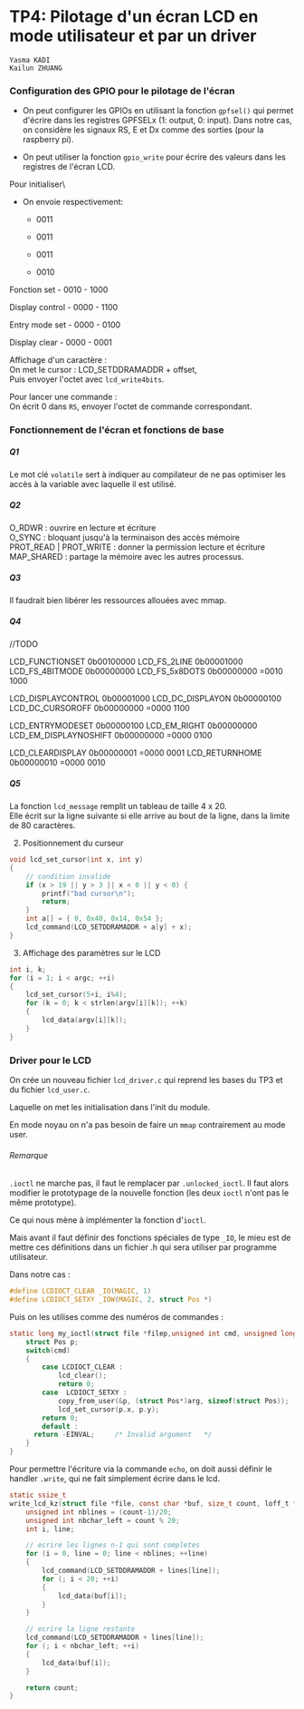 # TP4: Pilotage d'un écran LCD en mode utilisateur et par un driver

```
Yasma KADI
Kailun ZHUANG
```

### Configuration des GPIO pour le pilotage de l'écran

- On peut configurer les GPIOs en utilisant la fonction `gpfsel()` qui permet d'écrire dans les registres GPFSELx (1: output, 0: input). Dans notre cas, on considère les signaux RS, E et Dx comme des sorties (pour la raspberry pi).

- On peut utiliser la fonction `gpio_write` pour écrire des valeurs dans les registres de l'écran LCD.

Pour initialiser\
- On envoie respectivement: 
	- 0011
	- 0011
	
	- 0011
	- 0010

Fonction set
	- 0010
	- 1000

Display control
	- 0000
	- 1100

Entry mode set
	- 0000
	- 0100

Display clear
	- 0000
	- 0001

Affichage d'un caractère :\
On met le cursor : LCD_SETDDRAMADDR + offset, \
Puis envoyer l'octet avec `lcd_write4bits`.

Pour lancer une commande : \
On écrit 0 dans `RS`, envoyer l'octet de commande correspondant.

### Fonctionnement de l'écran et fonctions de base


##### Q1
Le mot clé `volatile` sert à indiquer au compilateur de ne pas optimiser les accès à la variable avec laquelle il est utilisé.

##### Q2
O_RDWR : ouvrire en lecture et écriture \
O_SYNC : bloquant jusqu'à la terminaison des accès mémoire\
PROT_READ | PROT_WRITE : donner la permission lecture et écriture\
MAP_SHARED : partage la mémoire avec les autres processus.

##### Q3
Il faudrait bien libérer les ressources allouées avec mmap.

##### Q4
//TODO

LCD_FUNCTIONSET         0b00100000
LCD_FS_2LINE            0b00001000
LCD_FS_4BITMODE         0b00000000
LCD_FS_5x8DOTS          0b00000000
						=0010 
						 1000

LCD_DISPLAYCONTROL      0b00001000
LCD_DC_DISPLAYON        0b00000100
LCD_DC_CURSOROFF        0b00000000
   						=0000 
   						 1100

LCD_ENTRYMODESET        0b00000100
LCD_EM_RIGHT            0b00000000
LCD_EM_DISPLAYNOSHIFT   0b00000000
						=0000 
						 0100


LCD_CLEARDISPLAY        0b00000001
						=0000
						 0001
LCD_RETURNHOME          0b00000010
 						=0000
 						 0010

##### Q5
La fonction `lcd_message` remplit un tableau de taille 4 x 20.\
Elle écrit sur la ligne suivante si elle arrive au bout de la ligne, dans la limite de 80 caractères.

2. Positionnement du curseur

```c
void lcd_set_cursor(int x, int y)
{   
	// condition invalide
    if (x > 19 || y > 3 || x < 0 || y < 0) {
        printf("bad cursor\n");
        return;
    }
    int a[] = { 0, 0x40, 0x14, 0x54 };
    lcd_command(LCD_SETDDRAMADDR + a[y] + x);
}

```

3. Affichage des paramètres sur le LCD

```c
int i, k;
for (i = 1; i < argc; ++i)
{
    lcd_set_cursor(5+i, i%4);
    for (k = 0; k < strlen(argv[i][k]); ++k)
    {
        lcd_data(argv[i][k]);
    }
}
```

### Driver pour le LCD

On crée un nouveau fichier `lcd_driver.c` qui reprend les bases du TP3 et du fichier `lcd_user.c`.

Laquelle on met les initialisation dans l'init du module.

En mode noyau on n'a pas besoin de faire un `mmap` contrairement au mode user.


###### Remarque
`.ioctl` ne marche pas, il faut le remplacer par `.unlocked_ioctl`. Il faut alors modifier le prototypage de la nouvelle fonction (les deux `ioctl` n'ont pas le même prototype).

Ce qui nous mène à implémenter la fonction d'`ioctl`.

Mais avant il faut définir des fonctions spéciales de type `_IO`, le mieu est de mettre ces définitions dans un fichier .h qui sera utiliser par programme utilisateur.

Dans notre cas :

```c
#define LCDIOCT_CLEAR _IO(MAGIC, 1)
#define LCDIOCT_SETXY _IOW(MAGIC, 2, struct Pos *)
```

Puis on les utilises comme des numéros de commandes :

```c
static long my_ioctl(struct file *filep,unsigned int cmd, unsigned long arg) {
	struct Pos p;
    switch(cmd)
    {
  		case LCDIOCT_CLEAR :
	      	lcd_clear();
	      	return 0;
    	case  LCDIOCT_SETXY :
	        copy_from_user(&p, (struct Pos*)arg, sizeof(struct Pos));
	        lcd_set_cursor(p.x, p.y);
      	return 0;
        default :
      return -EINVAL;     /* Invalid argument   */
    }
}
```

Pour permettre l'écriture via la commande `echo`, on doit aussi définir le handler `.write`, qui ne fait simplement écrire dans le lcd.

```c
static ssize_t 
write_lcd_kz(struct file *file, const char *buf, size_t count, loff_t *ppos) {
	unsigned int nblines = (count-1)/20;
	unsigned int nbchar_left = count % 20;
	int i, line;

	// ecrire les lignes n-1 qui sont completes
	for (i = 0, line = 0; line < nblines; ++line)
	{
		lcd_command(LCD_SETDDRAMADDR + lines[line]);
		for (; i < 20; ++i)
		{
			lcd_data(buf[i]);
		}
	}

	// ecrire la ligne restante
	lcd_command(LCD_SETDDRAMADDR + lines[line]);
	for (; i < nbchar_left; ++i)
	{
		lcd_data(buf[i]);
	}

    return count;
}
```